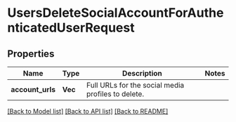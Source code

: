 # UsersDeleteSocialAccountForAuthenticatedUserRequest

## Properties

Name | Type | Description | Notes
------------ | ------------- | ------------- | -------------
**account_urls** | **Vec<String>** | Full URLs for the social media profiles to delete. | 

[[Back to Model list]](../README.md#documentation-for-models) [[Back to API list]](../README.md#documentation-for-api-endpoints) [[Back to README]](../README.md)


